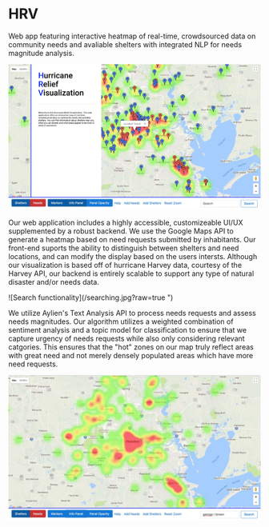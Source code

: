 # HRV

Web app featuring interactive heatmap of real-time, crowdsourced data on community needs and avaliable shelters with integrated NLP for needs magnitude analysis.

![Landing Page](/landing.jpg?raw=true "Landing Page")

Our web application includes a highly accessible, customizeable UI/UX supplemented by a robust backend. We use the Google Maps API to generate a heatmap based on need requests submitted by inhabitants. Our front-end suports the ability to distinguish between shelters and need locations, and can modify the display based on the users intersts. Although our visualization is based off of hurricane Harvey data, courtesy of the Harvey API, our backend is entirely scalable to support any type of natural disaster and/or needs data. 

![Search functionality](/searching.jpg?raw=true ")

We utilize Aylien's Text Analysis API to process needs requests and assess needs magnitudes. Our algorithm utilizes a weighted combination of sentiment analysis and a topic model for classification to ensure that we capture urgency of needs requests while also only considering relevant catgories. This ensures that the "hot" zones on our map truly reflect areas with great need and not merely densely populated areas which have more need requests. 

![NLP Heatmap](/viewing.jpg?raw=true "NLP Heatmap")
